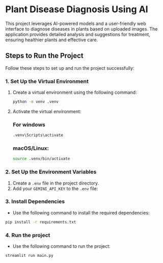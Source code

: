 # Plant Disease Diagnosis Using AI

This project leverages AI-powered models and a user-friendly web interface to diagnose diseases in plants based on uploaded images. The application provides detailed analysis and suggestions for treatment, ensuring healthier plants and effective care.

## Steps to Run the Project

Follow these steps to set up and run the project successfully:


### 1. Set Up the Virtual Environment

1. Create a virtual environment using the following command:
   ```bash
   python -m venv .venv
   ```

2. Activate the virtual environment:

    ### For windows 

    ```bash
    .venv\Scripts\activate
   ```

    ### macOS/Linux:

    ```bash
    source .venv/bin/activate
   ```
   

### 2. Set Up the Environment Variables 
1. Create a `.env` file in the project directory.
2. Add your `GEMINI_API_KEY` to the `.env` file:

### 3. Install Dependencies
- Use the following command to install the required dependencies:
```bash
pip install -r requirements.txt
```

### 4. Run the project
- Use the following command to run the project:
```bash
streamlit run main.py